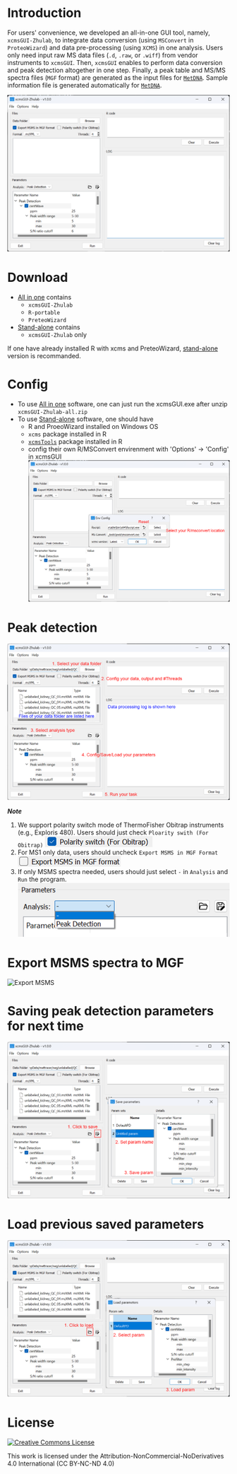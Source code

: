 # Introduction

For users' convenience, we developed an all-in-one GUI tool, namely, `xcmsGUI-Zhulab`, to integrate data conversion (using `MSConvert` in `ProteoWizard`) and data pre-processing (using `XCMS`) in one analysis. Users only need input raw MS data files (`.d`, `.raw`, or `.wiff`) from vendor instruments to `xcmsGUI`. Then, `xcmsGUI` enables to perform data conversion and peak detection altogether in one step. Finally, a peak table and MS/MS spectra files (`MGF` format) are generated as the input files for [`MetDNA`](http://metdna.zhulab.cn). Sample information file is generated automatically for [`MetDNA`](http://metdna.zhulab.cn).

![Main window](figs/main.png)
# Download

- [All in one](https://github.com/ZhuMetLab/xcmsGUI/releases/download/v1.0.0/xcmsGUI-standalone.zip) contains
	- `xcmsGUI-Zhulab`
	- `R-portable`
	- `PreteoWizard`
- [Stand-alone](https://github.com/ZhuMetLab/xcmsGUI/releases/download/v1.0.0/xcmsGUI-standalone.zip) contains
	- `xcmsGUI-Zhulab` only 

If one have already installed R with xcms and PreteoWizard, [stand-alone](https://github.com/ZhuMetLab/xcmsGUI/releases/download/v1.0.0/xcmsGUI-standalone.zip) version is recommanded.

# Config

- To use [All in one](https://github.com/ZhuMetLab/xcmsGUI/releases/download/v1.0.0/xcmsGUI-standalone.zip) software, one can just run the xcmsGUI.exe after unzip `xcmsGUI-Zhulab-all.zip`
- To use [Stand-alone](https://github.com/ZhuMetLab/xcmsGUI/releases/download/v1.0.0/xcmsGUI-standalone.zip) software, one should have
	- R and ProeoWizard installed on Windows OS
	- `xcms` package installed in R
	- [`xcmsTools`](./xcmsTools_0.1.0.tar.gz) package installed in R
	-  config their own R/MSConvert envirenment with 'Options' -> 'Config' in xcmsGUI
![Env config](figs/config.png)

# Peak detection

![Data processing](figs/process.png)

***Note***
1. We support polarity switch mode of ThermoFisher Obitrap instruments (e.g., Exploris 480). Users should just check `Ploarity swith (For Obitrap)` ![Ploarity swith](figs/switch.png)
2. For MS1 only data, users should uncheck `Export MSMS in MGF Format`![Export MSMS](figs/export_check.png)
3. If only MSMS spectra needed, users should just select `-` in `Analysis` and `Run` the program.
![MGF only](figs/mgfonly.png)

# Export MSMS spectra to MGF

![Export MSMS](figs/export.png)

# Saving peak detection parameters for next time

![Save param](figs/saveparam.png)

# Load previous saved parameters

![Load param](figs/loadparam.png)

# License
<a rel="license" href="https://creativecommons.org/licenses/by-nc-nd/4.0/"><img alt="Creative Commons License" style="border-width:0" src="https://i.creativecommons.org/l/by-nc-nd/4.0/88x31.png" /></a>

This work is licensed under the Attribution-NonCommercial-NoDerivatives 4.0 International (CC BY-NC-ND 4.0)
